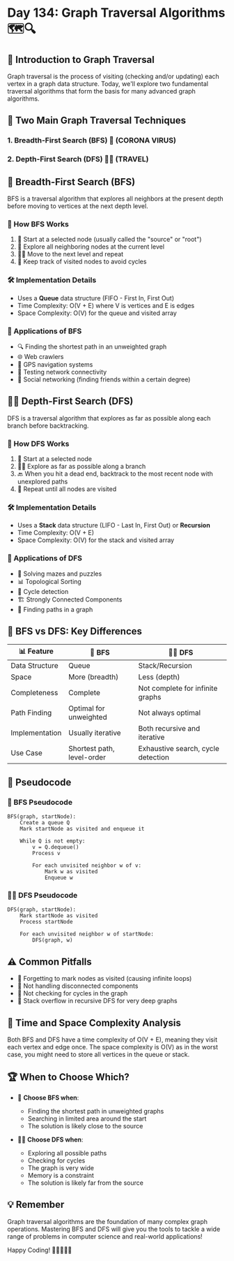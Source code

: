 # Day 134: Graph Traversal Algorithms 🗺️🔍

## 🌟 Introduction to Graph Traversal

Graph traversal is the process of visiting (checking and/or updating) each vertex in a graph data structure. Today, we'll explore two fundamental traversal algorithms that form the basis for many advanced graph algorithms.

## 🧭 Two Main Graph Traversal Techniques

### 1. Breadth-First Search (BFS) 🌊 (CORONA VIRUS)
### 2. Depth-First Search (DFS) 🏊‍♂️ (TRAVEL)

## 🌊 Breadth-First Search (BFS) 

BFS is a traversal algorithm that explores all neighbors at the present depth before moving to vertices at the next depth level.

### 🧩 How BFS Works

1. 📌 Start at a selected node (usually called the "source" or "root")
2. 🔄 Explore all neighboring nodes at the current level
3. 🚶‍♀️ Move to the next level and repeat
4. 📝 Keep track of visited nodes to avoid cycles

### 🛠️ Implementation Details

- Uses a **Queue** data structure (FIFO - First In, First Out)
- Time Complexity: O(V + E) where V is vertices and E is edges
- Space Complexity: O(V) for the queue and visited array

### 🎯 Applications of BFS

- 🔍 Finding the shortest path in an unweighted graph
- 🌐 Web crawlers
- 🤖 GPS navigation systems
- 🧪 Testing network connectivity
- 👥 Social networking (finding friends within a certain degree)

## 🏊‍♂️ Depth-First Search (DFS)

DFS is a traversal algorithm that explores as far as possible along each branch before backtracking.

### 🧩 How DFS Works

1. 📌 Start at a selected node
2. 🏃‍♀️ Explore as far as possible along a branch
3. 🔙 When you hit a dead end, backtrack to the most recent node with unexplored paths
4. 🔁 Repeat until all nodes are visited

### 🛠️ Implementation Details

- Uses a **Stack** data structure (LIFO - Last In, First Out) or **Recursion**
- Time Complexity: O(V + E)
- Space Complexity: O(V) for the stack and visited array

### 🎯 Applications of DFS

- 🧩 Solving mazes and puzzles
- 📊 Topological Sorting
- 🔄 Cycle detection
- 🏗️ Strongly Connected Components
- 🌲 Finding paths in a graph

## 🔄 BFS vs DFS: Key Differences

| 📊 Feature | 🌊 BFS | 🏊‍♂️ DFS |
|------------|--------|--------|
| Data Structure | Queue | Stack/Recursion |
| Space | More (breadth) | Less (depth) |
| Completeness | Complete | Not complete for infinite graphs |
| Path Finding | Optimal for unweighted | Not always optimal |
| Implementation | Usually iterative | Both recursive and iterative |
| Use Case | Shortest path, level-order | Exhaustive search, cycle detection |

## 📝 Pseudocode

### 🌊 BFS Pseudocode
```
BFS(graph, startNode):
    Create a queue Q
    Mark startNode as visited and enqueue it
    
    While Q is not empty:
        v = Q.dequeue()
        Process v
        
        For each unvisited neighbor w of v:
            Mark w as visited
            Enqueue w
```

### 🏊‍♂️ DFS Pseudocode
```
DFS(graph, startNode):
    Mark startNode as visited
    Process startNode
    
    For each unvisited neighbor w of startNode:
        DFS(graph, w)
```

## ⚠️ Common Pitfalls

- 🔄 Forgetting to mark nodes as visited (causing infinite loops)
- 🧮 Not handling disconnected components
- 🚫 Not checking for cycles in the graph
- 🧠 Stack overflow in recursive DFS for very deep graphs

## 🔄 Time and Space Complexity Analysis

Both BFS and DFS have a time complexity of O(V + E), meaning they visit each vertex and edge once. The space complexity is O(V) as in the worst case, you might need to store all vertices in the queue or stack.

## 🏆 When to Choose Which?

- 🌊 **Choose BFS when**:
  - Finding the shortest path in unweighted graphs
  - Searching in limited area around the start
  - The solution is likely close to the source
  
- 🏊‍♂️ **Choose DFS when**:
  - Exploring all possible paths
  - Checking for cycles
  - The graph is very wide
  - Memory is a constraint
  - The solution is likely far from the source

## 💡 Remember

Graph traversal algorithms are the foundation of many complex graph operations. Mastering BFS and DFS will give you the tools to tackle a wide range of problems in computer science and real-world applications!

Happy Coding! 🚀👨‍💻👩‍💻
